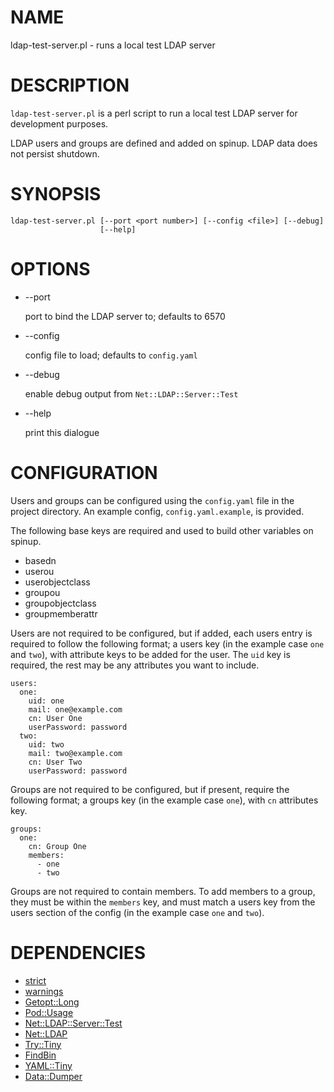 # NAME

ldap-test-server.pl - runs a local test LDAP server

# DESCRIPTION

`ldap-test-server.pl` is a perl script to run a local test LDAP server for development purposes.

LDAP users and groups are defined and added on spinup.  LDAP data does not persist shutdown.

# SYNOPSIS

    ldap-test-server.pl [--port <port number>] [--config <file>] [--debug]
                        [--help]

# OPTIONS

- --port <port number>

    port to bind the LDAP server to; defaults to 6570

- --config <file>

    config file to load; defaults to `config.yaml`

- --debug

    enable debug output from `Net::LDAP::Server::Test`

- --help

    print this dialogue

# CONFIGURATION

Users and groups can be configured using the `config.yaml` file in the project directory.  An example config, `config.yaml.example`, is provided.

The following base keys are required and used to build other variables on spinup.

- basedn
- userou
- userobjectclass
- groupou
- groupobjectclass
- groupmemberattr

Users are not required to be configured, but if added, each users entry is required to follow the following format; a users key (in the example case `one` and `two`), with attribute keys to be added for the user.  The `uid` key is required, the rest may be any attributes you want to include.

    users:
      one:
        uid: one
        mail: one@example.com
        cn: User One
        userPassword: password
      two:
        uid: two
        mail: two@example.com
        cn: User Two
        userPassword: password

Groups are not required to be configured, but if present, require the following format; a groups key (in the example case `one`), with `cn` attributes key.

    groups:
      one:
        cn: Group One
        members:
          - one
          - two

Groups are not required to contain members.  To add members to a group, they must be within the `members` key, and must match a users key from the users section of the config (in the example case `one` and `two`).

# DEPENDENCIES

- [strict](https://metacpan.org/pod/strict)
- [warnings](https://metacpan.org/pod/warnings)
- [Getopt::Long](https://metacpan.org/pod/Getopt::Long)
- [Pod::Usage](https://metacpan.org/pod/Pod::Usage)
- [Net::LDAP::Server::Test](https://metacpan.org/pod/Net::LDAP::Server::Test)
- [Net::LDAP](https://metacpan.org/pod/Net::LDAP)
- [Try::Tiny](https://metacpan.org/pod/Try::Tiny)
- [FindBin](https://metacpan.org/pod/FindBin)
- [YAML::Tiny](https://metacpan.org/pod/YAML::Tiny)
- [Data::Dumper](https://metacpan.org/pod/Data::Dumper)
